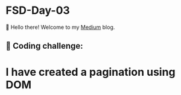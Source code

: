 # FSD-Day-03

👋 Hello there! Welcome to my [Medium](https://medium.com/@rithickshival16) blog.

## 📝 Coding challenge:
# I have created a pagination using DOM
